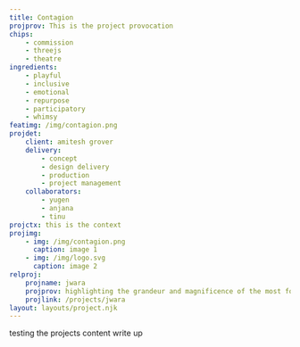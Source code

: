 ```yaml
---
title: Contagion
projprov: This is the project provocation
chips: 
    - commission
    - threejs
    - theatre
ingredients:
    - playful
    - inclusive
    - emotional
    - repurpose
    - participatory
    - whimsy
featimg: /img/contagion.png
projdet:
    client: amitesh grover
    delivery:
        - concept
        - design delivery
        - production
        - project management
    collaborators:
        - yugen
        - anjana
        - tinu
projctx: this is the context
projimg:
    - img: /img/contagion.png
      caption: image 1
    - img: /img/logo.svg
      caption: image 2
relproj:
    projname: jwara
    projprov: highlighting the grandeur and magnificence of the most formidable herbivore
    projlink: /projects/jwara
layout: layouts/project.njk
---
```


testing the projects content write up